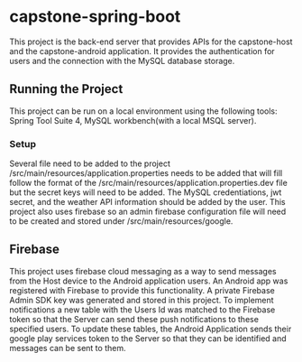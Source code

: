 # capstone-spring-boot
This project is the back-end server that provides APIs for the capstone-host and the capstone-android application. It provides the authentication for users and the connection with the MySQL database storage.
## Running the Project
This project can be run on a local environment using the following tools: Spring Tool Suite 4, MySQL workbench(with a local MSQL server).  
### Setup
Several file need to be added to the project
/src/main/resources/application.properties needs to be added that will fill follow the format of the /src/main/resources/application.properties.dev file but the secret keys will need to be added. The MySQL credentiations, jwt secret, and the weather API information should be added by the user. This project also uses firebase so an admin firebase configuration file will need to be created and stored under /src/main/resources/google.
## Firebase
This project uses firebase cloud messaging as a way to send messages from the Host device to the Android application users. An Android app was registered with Firebase to provide this functionality. A private Firebase Admin SDK key was generated and stored in this project. To implement notifications a new table with the Users Id was matched to the Firebase token so that the Server can send these push notifications to these specified users. To update these tables, the Android Application sends their google play services token to the Server so that they can be identified and messages can be sent to them. 
